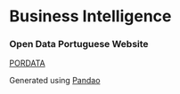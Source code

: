 # Business Intelligence

### Open Data Portuguese Website
[PORDATA](https://www.pordata.pt/ "Open Data Portuguese Website")

Generated using [Pandao](https://pandao.github.io/editor.md/en.html "Pandao Open source online Markdown editor")
